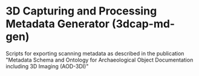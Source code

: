 # 3D Capturing and Processing Metadata Generator (3dcap-md-gen)
Scripts for exporting scanning metadata as described in the publication "Metadata Schema and Ontology for Archaeological Object Documentation including 3D Imaging (AOD-3DI)"
